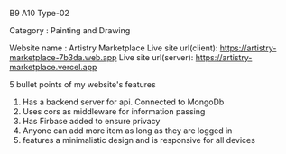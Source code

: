 B9 A10 Type-02 

Category : Painting and Drawing

Website name : Artistry Marketplace 
Live site url(client): https://artistry-marketplace-7b3da.web.app
Live site url(server): https://artistry-marketplace.vercel.app

5 bullet points of my website's features

1. Has a backend server for api. Connected to MongoDb
2. Uses cors as middleware for information passing
3. Has Firbase added to ensure privacy
4. Anyone can add more item as long as they are logged in
5. features a minimalistic design and is responsive for all devices